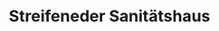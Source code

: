 ---
title: "Streifeneder Sanitätshaus"
url: /landsberg-am-lech/streifeneder-sanitaetshaus/
shop: Sanitätshaus
---